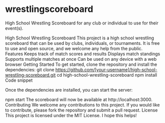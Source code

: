 # wrestlingscoreboard
High School Wrestling Scoreboard for any club or individual to use for their event(s).

High School Wrestling Scoreboard
This project is a high school wrestling scoreboard that can be used by clubs, individuals, or tournaments. It is free to use and open source, and we welcome any help from the public.
Features
Keeps track of match scores and results
Displays match standings
Supports multiple matches at once
Can be used on any device with a web browser
Getting Started
To get started, clone the repository and install the dependencies:
git clone https://github.com/[your-username]/high-school-wrestling-scoreboard.git cd high-school-wrestling-scoreboard npm install
Code snippet

Once the dependencies are installed, you can start the server:


npm start
The scoreboard will now be available at http://localhost:3000.
Contributing
We welcome any contributions to this project. If you would like to contribute, please fork the repository and submit a pull request.
License
This project is licensed under the MIT License.
I hope this helps!


